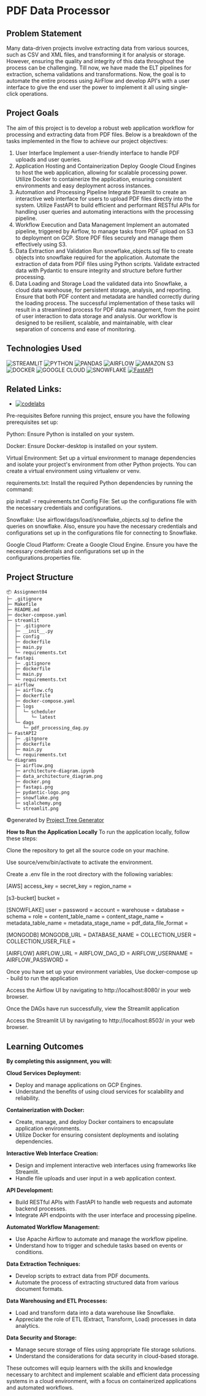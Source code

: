 # PDF Data Processor

## Problem Statement
Many data-driven projects involve extracting data from various sources, such as CSV and XML files, and transforming it for analysis or storage. However, ensuring the quality and integrity of this data throughout the process can be challenging. Till now, we have made the ELT pipelines for extraction, schema validations and transformations. Now, the goal is to automate the entire process using AirFlow and develop API's with a user interface to give the end user the power to implement it all using single-click operations.

## Project Goals
The aim of this project is to develop a robust web application workflow for processing and extracting data from PDF files. Below is a breakdown of the tasks implemented in the flow to achieve our project objectives:

1. User Interface
Implement a user-friendly interface to handle PDF uploads and user queries.
2. Application Hosting and Containerization
Deploy Google Cloud Engines to host the web application, allowing for scalable processing power.
Utilize Docker to containerize the application, ensuring consistent environments and easy deployment across instances.
3. Automation and Processing Pipeline
Integrate Streamlit to create an interactive web interface for users to upload PDF files directly into the system.
Utilize FastAPI to build efficient and performant RESTful APIs for handling user queries and automating interactions with the processing pipeline.
4. Workflow Execution and Data Management
Implement an automated pipeline, triggered by Airflow, to manage tasks from PDF upload on S3 to deployment on GCP.
Store PDF files securely and manage them effectively using S3.
5. Data Extraction and Validation
Run snowflake_objects.sql file to create objects into snowflake required for the application.
Automate the extraction of data from PDF files using Python scripts.
Validate extracted data with Pydantic to ensure integrity and structure before further processing.
6. Data Loading and Storage
Load the validated data into Snowflake, a cloud data warehouse, for persistent storage, analysis, and reporting.
Ensure that both PDF content and metadata are handled correctly during the loading process.
The successful implementation of these tasks will result in a streamlined process for PDF data management, from the point of user interaction to data storage and analysis. Our workflow is designed to be resilient, scalable, and maintainable, with clear separation of concerns and ease of monitoring.

## Technologies Used

![STREAMLIT](https://camo.githubusercontent.com/121d8055ce25931b33557341b1397ec6721dca05b7f07978cbf3c9b9f4509b13/68747470733a2f2f696d672e736869656c64732e696f2f62616467652f53747265616d6c69742d4646344234423f7374796c653d666f722d7468652d6261646765266c6f676f3d73747265616d6c6974266c6f676f436f6c6f723d7768697465)
![PYTHON](https://camo.githubusercontent.com/9b071a101345849864a7ceb6b7f4fd417736f7cad1fe3c932bedfa09c2de43bc/68747470733a2f2f696d672e736869656c64732e696f2f62616467652f507974686f6e2d3442384242453f7374796c653d666f722d7468652d6261646765266c6f676f3d707974686f6e266c6f676f436f6c6f723d79656c6c6f77)
![PANDAS](https://camo.githubusercontent.com/a38f77f5b33450d816dc95e4ac3f2fd9aad080d2bb6b4c54c85a79fcf3b8f8f8/68747470733a2f2f696d672e736869656c64732e696f2f62616467652f50616e6461732d3135303435383f7374796c653d666f722d7468652d6261646765266c6f676f3d70616e646173266c6f676f436f6c6f723d7768697465)
![AIRFLOW](https://camo.githubusercontent.com/90283584a4d10128fab5d50234c7e8c51890dca9fba7a2eed2c134c4ff3d9650/68747470733a2f2f696d672e736869656c64732e696f2f62616467652f4170616368655f416972666c6f772d3030413745313f7374796c653d666f722d7468652d6261646765266c6f676f3d6170616368652d616972666c6f77266c6f676f436f6c6f723d7768697465)
![AMAZON S3](https://camo.githubusercontent.com/e2797019197ecc78e7b0b1242100f9d536442d89c10a06f8bc3813d428d7f8f3/68747470733a2f2f696d672e736869656c64732e696f2f62616467652f416d617a6f6e5f53332d4637434131383f7374796c653d666f722d7468652d6261646765266c6f676f3d616d617a6f6e2d7333266c6f676f436f6c6f723d7768697465)
![DOCKER](https://camo.githubusercontent.com/e20a054f7480fe4d651329ca4d15dc16767671ea36971dfca72ccf90413d615a/68747470733a2f2f696d672e736869656c64732e696f2f62616467652f446f636b65722d3064623765643f7374796c653d666f722d7468652d6261646765266c6f676f3d646f636b6572266c6f676f436f6c6f723d7768697465)
![GOOGLE CLOUD](https://camo.githubusercontent.com/9bd9f9218a1c67f5069d37db967e8857b18e34acece18ea1a05333412951e993/68747470733a2f2f696d672e736869656c64732e696f2f62616467652f476f6f676c655f436c6f75642d3432383546343f7374796c653d666f722d7468652d6261646765266c6f676f3d676f6f676c65636c6f7564266c6f676f436f6c6f723d7768697465)
![SNOWFLAKE](https://camo.githubusercontent.com/dc35a1d40a4c61e5b08851b29a05998c1150fa48e739484e1087bdd6ac9ac6b1/68747470733a2f2f696d672e736869656c64732e696f2f62616467652f536e6f77666c616b652d3239423545383f7374796c653d666f722d7468652d6261646765266c6f676f3d736e6f77666c616b65266c6f676f436f6c6f723d7768697465)
[![FastAPI](https://camo.githubusercontent.com/d9fcef32b07a52e62acde87c779d3a33b6c0d7111149031c2cef1ec24f9c802c/68747470733a2f2f696d672e736869656c64732e696f2f62616467652f666173746170692d3130393938393f7374796c653d666f722d7468652d6261646765266c6f676f3d46415354415049266c6f676f436f6c6f723d7768697465)](https://fastapi.tiangolo.com/) 

## Related Links:

- [![codelabs](https://img.shields.io/badge/codelabs-4285F4?style=for-the-badge&logo=codelabs&logoColor=white)](https://codelabs-preview.appspot.com/?file_id=1rR8MdTSyWoAmdOa4enqDqAAH6V3XI_wwgrctNUDVrQQ/edit#4)

Pre-requisites
Before running this project, ensure you have the following prerequisites set up:

Python: Ensure Python is installed on your system.

Docker: Ensure Docker-desktop is installed on your system.

Virtual Environment: Set up a virtual environment to manage dependencies and isolate your project's environment from other Python projects. You can create a virtual environment using virtualenv or venv.

requirements.txt: Install the required Python dependencies by running the command:

pip install -r requirements.txt
Config File: Set up the configurations file with the necessary credentials and configurations.

Snowflake: Use airflow/dags/load/snowflake_objects.sql to define the queries on snowflake. Also, ensure you have the necessary credentials and configurations set up in the configurations file for connecting to Snowflake.

Google Cloud Platform: Create a Google Cloud Engine. Ensure you have the necessary credentials and configurations set up in the configurations.properties file.

## Project Structure
```
📦 Assignment04
├─ .gitignore
├─ Makefile
├─ README.md
├─ docker-compose.yaml
├─ streamlit
│  ├─ .gitignore
│  ├─ __init__.py
│  ├─ config
│  ├─ dockerfile
│  ├─ main.py
│  └─ requirements.txt
├─ fastapi
│  ├─ .gitignore
│  ├─ dockerfile
│  ├─ main.py
│  └─ requirements.txt
├─ airflow
│  ├─ airflow.cfg
│  ├─ dockerfile
│  ├─ docker-compose.yaml
│  ├─ logs
│  │  └─ scheduler
│  │     └─ latest
│  └─ dags
│     └─ pdf_processing_dag.py
├─ FastAPI2
│  ├─ .gitgnore
│  ├─ dockerfile
│  ├─ main.py
│  └─ requirements.txt
└─ diagrams
   ├─ airflow.png
   ├─ architecture-diagram.ipynb
   ├─ data_architecture_diagram.png
   ├─ docker.png
   ├─ fastapi.png
   ├─ pydantic-logo.png
   ├─ snowflake.png
   ├─ sqlalchemy.png
   └─ streamlit.png
```
©generated by [Project Tree Generator](https://woochanleee.github.io/project-tree-generator)

**How to Run the Application Locally**
To run the application locally, follow these steps:

Clone the repository to get all the source code on your machine.

Use source/venv/bin/activate to activate the environment.

Create a .env file in the root directory with the following variables:

[AWS]
access_key = 
secret_key = 
region_name = 

[s3-bucket]
bucket = 

[SNOWFLAKE]
user = 
password = 
account =
warehouse =
database =
schema =
role =
content_table_name =
content_stage_name =
metadata_table_name =
metadata_stage_name =
pdf_data_file_format =

[MONGODB]
MONGODB_URL = 
DATABASE_NAME = 
COLLECTION_USER = 
COLLECTION_USER_FILE = 
 
[AIRFLOW]
AIRFLOW_URL =
AIRFLOW_DAG_ID = 
AIRFLOW_USERNAME = 
AIRFLOW_PASSWORD = 

Once you have set up your environment variables, Use docker-compose up - build to run the application

Access the Airflow UI by navigating to http://localhost:8080/ in your web browser.

Once the DAGs have run successfully, view the Streamlit application

Access the Streamlit UI by navigating to http://localhost:8503/ in your web browser.

## Learning Outcomes
**By completing this assignment, you will:**

**Cloud Services Deployment:**
- Deploy and manage applications on GCP Engines.
- Understand the benefits of using cloud services for scalability and reliability.

**Containerization with Docker:**
- Create, manage, and deploy Docker containers to encapsulate application environments.
- Utilize Docker for ensuring consistent deployments and isolating dependencies.

**Interactive Web Interface Creation:**
- Design and implement interactive web interfaces using frameworks like Streamlit.
- Handle file uploads and user input in a web application context.

**API Development:**
- Build RESTful APIs with FastAPI to handle web requests and automate backend processes.
- Integrate API endpoints with the user interface and processing pipeline.

**Automated Workflow Management:**
- Use Apache Airflow to automate and manage the workflow pipeline.
- Understand how to trigger and schedule tasks based on events or conditions.

**Data Extraction Techniques:**
- Develop scripts to extract data from PDF documents.
- Automate the process of extracting structured data from various document formats.

**Data Warehousing and ETL Processes:**
- Load and transform data into a data warehouse like Snowflake.
- Appreciate the role of ETL (Extract, Transform, Load) processes in data analytics.

**Data Security and Storage:**
- Manage secure storage of files using appropriate file storage solutions.
- Understand the considerations for data security in cloud-based storage.

These outcomes will equip learners with the skills and knowledge necessary to architect and implement scalable and efficient data processing systems in a cloud environment, with a focus on containerized applications and automated workflows.
